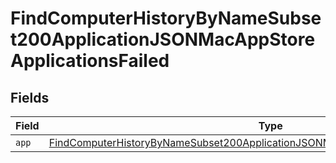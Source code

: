 # FindComputerHistoryByNameSubset200ApplicationJSONMacAppStoreApplicationsFailed


## Fields

| Field                                                                                                                                                                                             | Type                                                                                                                                                                                              | Required                                                                                                                                                                                          | Description                                                                                                                                                                                       |
| ------------------------------------------------------------------------------------------------------------------------------------------------------------------------------------------------- | ------------------------------------------------------------------------------------------------------------------------------------------------------------------------------------------------- | ------------------------------------------------------------------------------------------------------------------------------------------------------------------------------------------------- | ------------------------------------------------------------------------------------------------------------------------------------------------------------------------------------------------- |
| `app`                                                                                                                                                                                             | [FindComputerHistoryByNameSubset200ApplicationJSONMacAppStoreApplicationsFailedApp](../../models/operations/findcomputerhistorybynamesubset200applicationjsonmacappstoreapplicationsfailedapp.md) | :heavy_minus_sign:                                                                                                                                                                                | N/A                                                                                                                                                                                               |